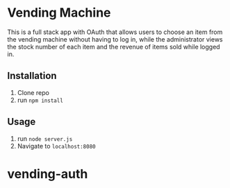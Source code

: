 # Vending Machine
This is a full stack app with OAuth that allows users to choose an item from the vending machine without having to log in, while the administrator views the stock number of each item and the revenue of items sold while logged in.







## Installation

1. Clone repo
2. run `npm install`

## Usage

1. run `node server.js`
2. Navigate to `localhost:8080`


# vending-auth
